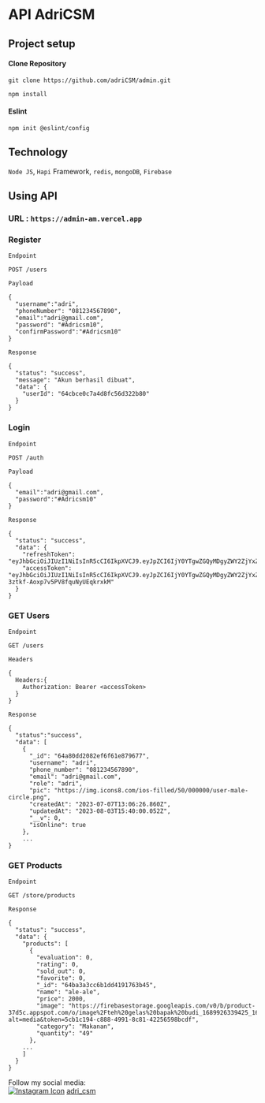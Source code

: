 # API AdriCSM

## Project setup

#### Clone Repository

```
git clone https://github.com/adriCSM/admin.git
```

```
npm install
```

#### Eslint

```
npm init @eslint/config
```

## Technology

`Node JS`, `Hapi` Framework, `redis`, `mongoDB`, `Firebase`

## Using API

### URL : `https://admin-am.vercel.app`

### Register

`Endpoint`

```
POST /users
```

`Payload`

```
{
  "username":"adri",
  "phoneNumber": "081234567890",
  "email":"adri@gmail.com",
  "password": "#Adricsm10",
  "confirmPassword":"#Adricsm10"
}
```

`Response`

```
{
  "status": "success",
  "message": "Akun berhasil dibuat",
  "data": {
    "userId": "64cbce0c7a4d8fc56d322b80"
  }
}
```

### Login

`Endpoint`

```
POST /auth
```

`Payload`

```
{
  "email":"adri@gmail.com",
  "password":"#Adricsm10"
}
```

`Response`

```
{
  "status": "success",
  "data": {
    "refreshToken": "eyJhbGciOiJIUzI1NiIsInR5cCI6IkpXVCJ9.eyJpZCI6IjY0YTgwZGQyMDgyZWY2ZjYxZTg3OTY3NyIsImlhdCI6MTY5MTA3NzIwMH0.hSMil0sWfLbdj6trW8YV6Ldo1otowz4T7zW5vWASD9s",
    "accessToken": "eyJhbGciOiJIUzI1NiIsInR5cCI6IkpXVCJ9.eyJpZCI6IjY0YTgwZGQyMDgyZWY2ZjYxZTg3OTY3NyIsImlhdCI6MTY5MTA3NzIwMH0.Usi6KpLe5_HiN-3ztkf-Aoxp7v5PV8fquNyUEqkrxkM"
  }
}
```

### GET Users

`Endpoint`

```
GET /users
```

`Headers`

```
{
  Headers:{
    Authorization: Bearer <accessToken>
  }
}
```

`Response`

```
{
  "status":"success",
  "data": [
    {
      "_id": "64a80dd2082ef6f61e879677",
      "username": "adri",
      "phone_number": "081234567890",
      "email": "adri@gmail.com",
      "role": "adri",
      "pic": "https://img.icons8.com/ios-filled/50/000000/user-male-circle.png",
      "createdAt": "2023-07-07T13:06:26.860Z",
      "updatedAt": "2023-08-03T15:40:00.052Z",
      "__v": 0,
      "isOnline": true
    },
    ...
}
```

### GET Products

`Endpoint`

```
GET /store/products
```

`Response`

```
{
  "status": "success",
  "data": {
    "products": [
      {
        "evaluation": 0,
        "rating": 0,
        "sold_out": 0,
        "favorite": 0,
        "_id": "64ba3a3cc6b1dd4191763b45",
        "name": "ale-ale",
        "price": 2000,
        "image": "https://firebasestorage.googleapis.com/v0/b/product-37d5c.appspot.com/o/image%2Fteh%20gelas%20bapak%20budi_1689926339425_1689926340571?alt=media&token=5cb1c194-c888-4991-8c81-42256598bcdf",
        "category": "Makanan",
        "quantity": "49"
      },
    ...
    ]
  }
}
```

Follow my social media:  
[![Instagram Icon](https://img.icons8.com/fluency/30/instagram-new.png)](https://instagram.com/adri_csm) [adri_csm](https://instagram.com/adri_csm)
